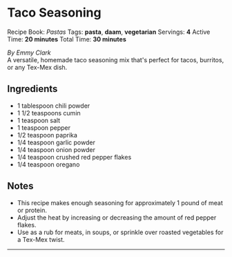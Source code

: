 # Taco Seasoning

Recipe Book: *Pastas*
Tags: **pasta**, **daam**, **vegetarian**
Servings: **4**
Active Time: **20 minutes**
Total Time: **30 minutes**


_By Emmy Clark_  
A versatile, homemade taco seasoning mix that's perfect for tacos, burritos, or any Tex-Mex dish.

## Ingredients
- 1 tablespoon chili powder
- 1 1/2 teaspoons cumin
- 1 teaspoon salt
- 1 teaspoon pepper
- 1/2 teaspoon paprika
- 1/4 teaspoon garlic powder
- 1/4 teaspoon onion powder
- 1/4 teaspoon crushed red pepper flakes
- 1/4 teaspoon oregano

## Notes
- This recipe makes enough seasoning for approximately 1 pound of meat or protein.
- Adjust the heat by increasing or decreasing the amount of red pepper flakes.
- Use as a rub for meats, in soups, or sprinkle over roasted vegetables for a Tex-Mex twist.

---